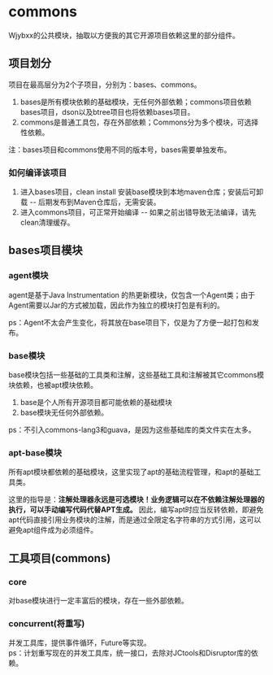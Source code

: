 # commons

Wjybxx的公共模块，抽取以方便我的其它开源项目依赖这里的部分组件。

## 项目划分

项目在最高层分为2个子项目，分别为：bases、commons。

1. bases是所有模块依赖的基础模块，无任何外部依赖；commons项目依赖bases项目，dson以及btree项目也将依赖bases项目。
2. commons是普通工具包，存在外部依赖；Commons分为多个模块，可选择性依赖。

注：bases项目和commons使用不同的版本号，bases需要单独发布。

### 如何编译该项目

1. 进入bases项目，clean install 安装base模块到本地maven仓库；安装后可卸载 -- 后期发布到Maven仓库后，无需安装。
2. 进入commons项目，可正常开始编译 -- 如果之前出错导致无法编译，请先clean清理缓存。

## bases项目模块

### agent模块

agent是基于Java Instrumentation 的热更新模块，仅包含一个Agent类；由于Agent需要以Jar的方式被加载，因此作为独立的模块打包是有利的。

ps：Agent不太会产生变化，将其放在base项目下，仅是为了方便一起打包和发布。

### base模块

base模块包括一些基础的工具类和注解，这些基础工具和注解被其它commons模块依赖，也被apt模块依赖。

1. base是个人所有开源项目都可能依赖的基础模块
2. base模块无任何外部依赖。

ps：不引入commons-lang3和guava，是因为这些基础库的类文件实在太多。

### apt-base模块

所有apt模块都依赖的基础模块，这里实现了apt的基础流程管理，和apt的基础工具类。

这里的指导是：**注解处理器永远是可选模块！业务逻辑可以在不依赖注解处理器的执行，可以手动编写代码代替APT生成。**
因此，编写apt时应当反转依赖，即避免apt代码直接引用业务模块的注解，而是通过全限定名字符串的方式引用，这可以避免apt组件成为必须组件。

## 工具项目(commons)

### core

对base模块进行一定丰富后的模块，存在一些外部依赖。

### concurrent(将重写)

并发工具库，提供事件循环，Future等实现。  
ps：计划重写现在的并发工具库，统一接口，去除对JCtools和Disruptor库的依赖。
